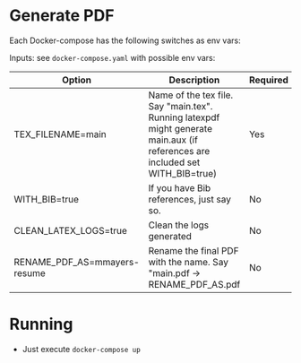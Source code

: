 # Generate PDF

Each Docker-compose has the following switches as env vars:

Inputs: see `docker-compose.yaml` with possible env vars:

| Option | Description | Required
| ------ | ----------- | ------- |
| TEX_FILENAME=main | Name of the tex file. Say "main.tex". Running latexpdf might generate main.aux (if references are included set WITH_BIB=true) | Yes |
| WITH_BIB=true | If you have Bib references, just say so. | No |
| CLEAN_LATEX_LOGS=true | Clean the logs generated | No |
| RENAME_PDF_AS=mmayers-resume | Rename the final PDF with the name. Say "main.pdf -> RENAME_PDF_AS.pdf | No |

# Running

* Just execute `docker-compose up`

